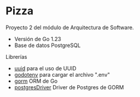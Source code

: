 # Pizza

Proyecto 2 del módulo de Arquitectura de Software.

- Versión de Go 1.23
- Base de datos PostgreSQL

Librerías
- [uuid](https://www.github.com/gofrs/uuid) para el uso de UUID
- [godotenv](https://www.github.com/joho/godotenv) para cargar el archivo ".env"
- [gorm](https://www.gorm.io/gorm) ORM de Go
- [postgresDriver](https://www.gorm.io/driver/postgres) Driver de Postgres de GORM

	